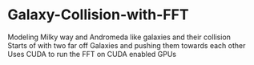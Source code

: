 # Galaxy-Collision-with-FFT
Modeling Milky way and Andromeda like galaxies and their collision  
Starts of with two far off Galaxies and pushing them towards each other  
Uses CUDA to run the FFT on CUDA enabled GPUs
